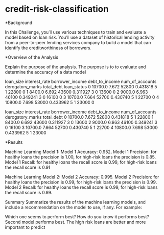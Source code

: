 # credit-risk-classification

*Background

In this Challenge, you’ll use various techniques to train and evaluate a model based on loan risk. You’ll use a dataset of historical lending activity from a peer-to-peer lending services company to build a model that can identify the creditworthiness of borrowers.




*Overview of the Analysis

Explain the purpose of the analysis.
The purpose is to to evaluate and determine the accuracy of a data model

loan_size interest_rate borrower_income debt_to_income num_of_accounts derogatory_marks total_debt loan_status 0 10700.0 7.672 52800 0.431818 5 1 22800 0 1 8400.0 6.692 43600 0.311927 3 0 13600 0 2 9000.0 6.963 46100 0.349241 3 0 16100 0 3 10700.0 7.664 52700 0.430740 5 1 22700 0 4 10800.0 7.698 53000 0.433962 5 1 23000 0

loan_size interest_rate borrower_income debt_to_income num_of_accounts derogatory_marks total_debt 0 10700.0 7.672 52800 0.431818 5 1 22800 1 8400.0 6.692 43600 0.311927 3 0 13600 2 9000.0 6.963 46100 0.349241 3 0 16100 3 10700.0 7.664 52700 0.430740 5 1 22700 4 10800.0 7.698 53000 0.433962 5 1 23000

*Results

Machine Learning Model 1: Model 1 Accuracy: 0.952. Model 1 Precision: for healthy loans the precision is 1.00, for high-risk loans the precision is 0.85. Model 1 Recall: for healthy loans the recall score is 0.99, for high-risk loans the recall score is 0.91

Machine Learning Model 2: Model 2 Accuracy: 0.995. Model 2 Precision: for healthy loans the precision is 0.99, for high-risk loans the precision is 0.99. Model 2 Recall: for healthy loans the recall score is 0.99, for high-risk loans the recall score is 0.99.

Summary
Summarize the results of the machine learning models, and include a recommendation on the model to use, if any. For example:

Which one seems to perform best? How do you know it performs best? Second model performs best. The high risk loans are better and more important to predict
